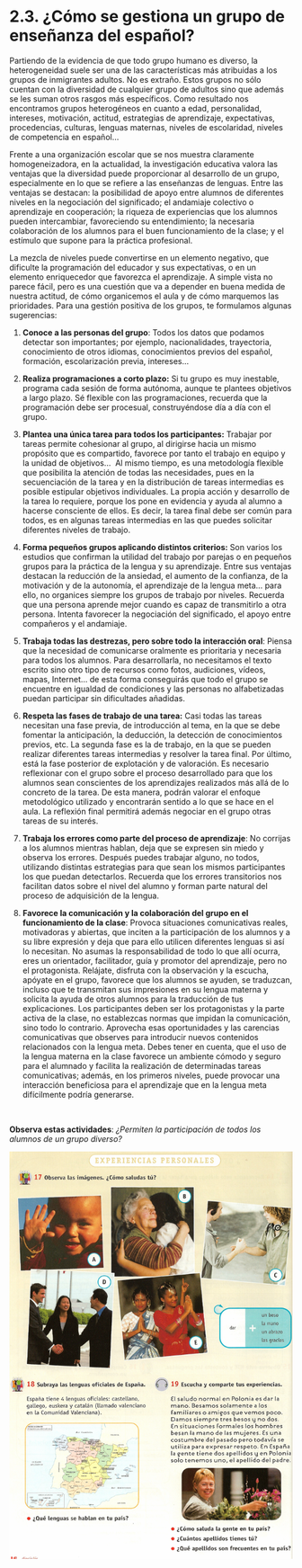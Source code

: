 
# 2.3. ¿Cómo se gestiona un grupo de enseñanza del español?

Partiendo de la evidencia de que todo grupo humano es diverso, la heterogeneidad suele ser una de las características más atribuidas a los grupos de inmigrantes adultos. No es extraño. Estos grupos no sólo cuentan con la diversidad de cualquier grupo de adultos sino que además se les suman otros rasgos más específicos. Como resultado nos encontramos grupos heterogéneos en cuanto a edad, personalidad, intereses, motivación, actitud, estrategias de aprendizaje, expectativas, procedencias, culturas, lenguas maternas, niveles de escolaridad, niveles de competencia en español…

Frente a una organización escolar que se nos muestra claramente homogeneizadora, en la actualidad, la investigación educativa valora las ventajas que la diversidad puede proporcionar al desarrollo de un grupo, especialmente en lo que se refiere a las enseñanzas de lenguas. Entre las ventajas se destacan: la posibilidad de apoyo entre alumnos de diferentes niveles en la negociación del significado; el andamiaje colectivo o aprendizaje en cooperación; la riqueza de experiencias que los alumnos pueden intercambiar, favoreciendo su entendimiento; la necesaria colaboración de los alumnos para el buen funcionamiento de la clase; y el estímulo que supone para la práctica profesional.

La mezcla de niveles puede convertirse en un elemento negativo, que dificulte la programación del educador y sus expectativas, o en un elemento enriquecedor que favorezca el aprendizaje. A simple vista no parece fácil, pero es una cuestión que va a depender en buena medida de nuestra actitud, de cómo organicemos el aula y de cómo marquemos las prioridades. Para una gestión positiva de los grupos, te formulamos algunas sugerencias:

1. **Conoce a las personas del grupo**: Todos los datos que podamos detectar son importantes; por ejemplo, nacionalidades, trayectoria, conocimiento de otros idiomas, conocimientos previos del español, formación, escolarización previa, intereses...

2. **Realiza programaciones a corto plazo:** Si tu grupo es muy inestable, programa cada sesión de forma autónoma, aunque te plantees objetivos a largo plazo. Sé flexible con las programaciones, recuerda que la programación debe ser procesual, construyéndose día a día con el grupo.

3. **Plantea una única tarea para todos los participantes:** Trabajar por tareas permite cohesionar al grupo, al dirigirse hacia un mismo propósito que es compartido, favorece por tanto el trabajo en equipo y la unidad de objetivos…  Al mismo tiempo, es una metodología flexible que posibilita la atención de todas las necesidades, pues en la secuenciación de la tarea y en la distribución de tareas intermedias es posible estipular objetivos individuales. La propia acción y desarrollo de la tarea lo requiere, porque los pone en evidencia y ayuda al alumno a hacerse consciente de ellos. Es decir, la tarea final debe ser común para todos, es en algunas tareas intermedias en las que puedes solicitar diferentes niveles de trabajo.

4. **Forma pequeños grupos aplicando distintos criterios:** Son varios los estudios que confirman la utilidad del trabajo por parejas o en pequeños grupos para la práctica de la lengua y su aprendizaje. Entre sus ventajas destacan la reducción de la ansiedad, el aumento de la confianza, de la motivación y de la autonomía, el aprendizaje de la lengua meta… para ello, no organices siempre los grupos de trabajo por niveles. Recuerda que una persona aprende mejor cuando es capaz de transmitirlo a otra persona. Intenta favorecer la negociación del significado, el apoyo entre compañeros y el andamiaje.

5. **Trabaja todas las destrezas, pero sobre todo la interacción oral**: Piensa que la necesidad de comunicarse oralmente es prioritaria y necesaria para todos los alumnos. Para desarrollarla, no necesitamos el texto escrito sino otro tipo de recursos como fotos, audiciones, vídeos,  mapas, Internet... de esta forma conseguirás que todo el grupo se encuentre en igualdad de condiciones y las personas no alfabetizadas puedan participar sin dificultades añadidas.

6. **Respeta las fases de trabajo de una tarea:** Casi todas las tareas necesitan una fase previa, de introducción al tema, en la que se debe fomentar la anticipación, la deducción, la detección de conocimientos previos, etc. La segunda fase es la de trabajo, en la que se pueden realizar diferentes tareas intermedias y resolver la tarea final. Por último, está la fase posterior de explotación y de valoración. Es necesario reflexionar con el grupo sobre el proceso desarrollado para que los alumnos sean conscientes de los aprendizajes realizados más allá de lo concreto de la tarea. De esta manera, podrán valorar el enfoque metodológico utilizado y encontrarán sentido a lo que se hace en el aula. La reflexión final permitirá además negociar en el grupo otras tareas de su interés.

7. **Trabaja los errores como parte del proceso de aprendizaje**: No corrijas a los alumnos mientras hablan, deja que se expresen sin miedo y observa los errores. Después puedes trabajar alguno, no todos, utilizando distintas estrategias para que sean los mismos participantes los que puedan detectarlos. Recuerda que los errores transitorios nos facilitan datos sobre el nivel del alumno y forman parte natural del proceso de adquisición de la lengua.

8. **Favorece la comunicación y la colaboración del grupo en el funcionamiento de la clase**: Provoca situaciones comunicativas reales,  motivadoras y abiertas, que inciten a la participación de los alumnos y a su libre expresión y deja que para ello utilicen diferentes lenguas si así lo necesitan. No asumas la responsabilidad de todo lo que allí ocurra, eres un orientador, facilitador, guía y promotor del aprendizaje, pero no el protagonista. Relájate, disfruta con la observación y la escucha, apóyate en el grupo, favorece que los alumnos se ayuden, se traduzcan, incluso que te transmitan sus impresiones en su lengua materna y solicita la ayuda de otros alumnos para la traducción de tus explicaciones. Los participantes deben ser los protagonistas y la parte activa de la clase, no establezcas normas que impidan la comunicación, sino todo lo contrario. Aprovecha esas oportunidades y las carencias comunicativas que observes para introducir nuevos contenidos relacionados con la lengua meta. Debes tener en cuenta, que el uso de la lengua materna en la clase favorece un ambiente cómodo y seguro para el alumnado y facilita la realización de determinadas tareas comunicativas; además, en los primeros niveles, puede provocar una interacción beneficiosa para el aprendizaje que en la lengua meta difícilmente podría generarse.

 

**Observa estas actividades**: *¿Permiten la participación de todos los alumnos de un grupo diverso?*

![Isabel Sanz, F (Coord) (2008): Horizontes - Español Nueva Lengua - Libro del alumno - Madrid SM Pg 16](img/experiencia.jpg)

